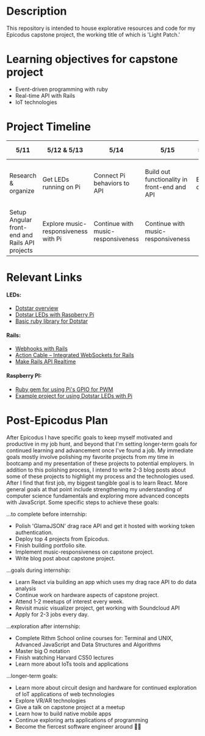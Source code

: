 # Description
This repository is intended to house explorative resources and code for my Epicodus capstone project, the working title of which is 'Light Patch.'

# Learning objectives for capstone project
* Event-driven programming with ruby
* Real-time API with Rails
* IoT technologies

# Project Timeline
| 5/11 | 5/12 & 5/13 | 5/14 | 5/15 | 5/16 | 5/17 | 5/18 and beyond |
| ---- |-------------| ---- | ---- | ---- | ---- | --------------- |
| Research & organize | Get LEDs running on Pi | Connect Pi behaviors to API | Build out functionality in front-end and API | Buffer day | Final touches for MVP | Build light object and keep making things better |
| Setup Angular front-end and Rails API projects | Explore music-responsiveness with Pi | Continue with music-responsiveness | Continue with music-responsiveness |  | Demonstration | Make Pi and circuitry self-contained |






# Relevant Links
#### LEDs:
* [Dotstar overview](https://learn.adafruit.com/adafruit-dotstar-leds?view=all)
* [Dotstar LEDs with Raspberry Pi](https://medium.com/@mattmazzola/using-adafruit-dotstar-led-strips-with-raspberry-pi-or-remotely-controlling-raspberry-pi-from-2d20b1792047)
* [Basic ruby library for Dotstar](https://github.com/matl33t/apa102_rbpi)

#### Rails:
* [Webhooks with Rails](https://benediktdeicke.com/2017/09/sending-webhooks-with-rails/)
* [Action Cable – Integrated WebSockets for Rails
](https://github.com/rails/rails/tree/master/actioncable)
* [Make Rails API Realtime](https://engineering.musefind.com/make-your-rails-app-real-time-in-under-ten-minutes-cd5bd4a47f61)

#### Raspberry PI:
* [Ruby gem for using Pi's GPIO for PWM](https://github.com/ClockVapor/rpi_gpio)
* [Example project for using Dotstar LEDs with Pi](https://learn.adafruit.com/dotstar-pi-painter/overview)


# Post-Epicodus Plan
After Epicodus I have specific goals to keep myself motivated and productive in my job hunt, and beyond that I'm setting longer-term goals for continued learning and advancement once I've found a job. My immediate goals mostly involve polishing my favorite projects from my time in bootcamp and my presentation of these projects to potential employers. In addition to this polishing process, I intend to write 2-3 blog posts about some of these projects to highlight my process and the technologies used. After I find that first job, my biggest tangible goal is to learn React. More general goals at that point include strengthening my understanding of computer science fundamentals and exploring more advanced concepts with JavaScript. Some specific steps to achieve these goals:

...to complete before internship:
* Polish 'GlamaJSON' drag race API and get it hosted with working token authentication.
* Deploy top 4 projects from Epicodus.
* Finish building portfolio site.
* Implement music-responsiveness on capstone project.
* Write blog post about capstone project.

...goals during internship:
* Learn React via building an app which uses my drag race API to do data analysis
* Continue work on hardware aspects of capstone project.
* Attend 1-2 meetups of interest every week.
* Revisit music visualizer project, get working with Soundcloud API
* Apply for 2-3 jobs every day.

...exploration after internship:
* Complete Rithm School online courses for: Terminal and UNIX, Advanced JavaScript and Data Structures and Algorithms
* Master big O notation
* Finish watching Harvard CS50 lectures
* Learn more about IoTs tools and applications


...longer-term goals:
* Learn more about circuit design and hardware for continued exploration of IoT applications of web technologies
* Explore VR/AR technologies
* Give a talk on capstone project at a meetup
* Learn how to build native mobile apps
* Continue exploring arts applications of programming
* Become the fiercest software engineer around 💁🏼
